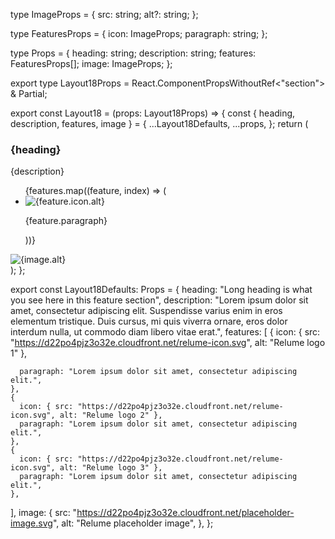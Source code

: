 type ImageProps = {
  src: string;
  alt?: string;
};

type FeaturesProps = {
  icon: ImageProps;
  paragraph: string;
};

type Props = {
  heading: string;
  description: string;
  features: FeaturesProps[];
  image: ImageProps;
};

export type Layout18Props = React.ComponentPropsWithoutRef<"section"> & Partial<Props>;

export const Layout18 = (props: Layout18Props) => {
  const { heading, description, features, image } = {
    ...Layout18Defaults,
    ...props,
  };
  return (
    <section id="relume" className="px-[5%] py-16 md:py-24 lg:py-28">
      <div className="container">
        <div className="grid grid-cols-1 gap-y-12 md:grid-cols-2 md:items-center md:gap-x-12 lg:gap-x-20">
          <div>
            <h3 className="mb-5 text-4xl font-bold leading-[1.2] md:mb-6 md:text-5xl lg:text-6xl">
              {heading}
            </h3>
            <p className="mb-5 md:mb-6 md:text-md">{description}</p>
            <ul className="grid grid-cols-1 gap-4 py-2">
              {features.map((feature, index) => (
                <li key={index} className="flex self-start">
                  <div className="mr-4 flex-none self-start">
                    <img src={feature.icon.src} alt={feature.icon.alt} className="size-6" />
                  </div>
                  <p>{feature.paragraph}</p>
                </li>
              ))}
            </ul>
          </div>
          <img src={image.src} className="w-full object-cover" alt={image.alt} />
        </div>
      </div>
    </section>
  );
};

export const Layout18Defaults: Props = {
  heading: "Long heading is what you see here in this feature section",
  description:
    "Lorem ipsum dolor sit amet, consectetur adipiscing elit. Suspendisse varius enim in eros elementum tristique. Duis cursus, mi quis viverra ornare, eros dolor interdum nulla, ut commodo diam libero vitae erat.",
  features: [
    {
      icon: { src: "https://d22po4pjz3o32e.cloudfront.net/relume-icon.svg", alt: "Relume logo 1" },

      paragraph: "Lorem ipsum dolor sit amet, consectetur adipiscing elit.",
    },
    {
      icon: { src: "https://d22po4pjz3o32e.cloudfront.net/relume-icon.svg", alt: "Relume logo 2" },
      paragraph: "Lorem ipsum dolor sit amet, consectetur adipiscing elit.",
    },
    {
      icon: { src: "https://d22po4pjz3o32e.cloudfront.net/relume-icon.svg", alt: "Relume logo 3" },
      paragraph: "Lorem ipsum dolor sit amet, consectetur adipiscing elit.",
    },
  ],
  image: {
    src: "https://d22po4pjz3o32e.cloudfront.net/placeholder-image.svg",
    alt: "Relume placeholder image",
  },
};
